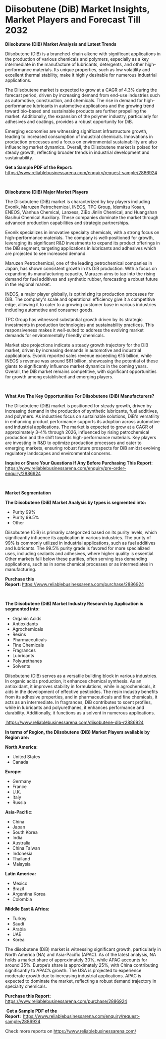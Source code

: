 <p><h1>Diisobutene (DiB) Market Insights, Market Players and Forecast Till 2032</h1></p><p><strong>Diisobutene (DiB) Market Analysis and Latest Trends</strong></p>
<p><p>Diisobutene (DiB) is a branched-chain alkene with significant applications in the production of various chemicals and polymers, especially as a key intermediate in the manufacture of lubricants, detergents, and other high-performance materials. Its unique properties, such as low volatility and excellent thermal stability, make it highly desirable for numerous industrial applications.</p><p>The Diisobutene market is expected to grow at a CAGR of 4.3% during the forecast period, driven by increasing demand from end-use industries such as automotive, construction, and chemicals. The rise in demand for high-performance lubricants in automotive applications and the growing trend toward bio-based and sustainable products are further propelling the market. Additionally, the expansion of the polymer industry, particularly for adhesives and coatings, provides a robust opportunity for DiB.</p><p>Emerging economies are witnessing significant infrastructure growth, leading to increased consumption of industrial chemicals. Innovations in production processes and a focus on environmental sustainability are also influencing market dynamics. Overall, the Diisobutene market is poised for steady growth, reflecting broader trends in industrial development and sustainability.</p></p>
<p><strong>Get a Sample PDF of the Report:&nbsp;</strong> <a href="https://www.reliablebusinessarena.com/enquiry/request-sample/2886924?utm_campaign=2527&utm_medium=2&utm_source=Github&utm_content=ia&utm_term=13032025&utm_id=diisobutene-dib">https://www.reliablebusinessarena.com/enquiry/request-sample/2886924</a></p>
<p>&nbsp;</p>
<p><strong>Diisobutene (DiB) Major Market Players</strong></p>
<p><p>The Diisobutene (DiB) market is characterized by key players including Evonik, Maruzen Petrochemical, INEOS, TPC Group, Idemitsu Kosan, ENEOS, Wanhua Chemical, Lanxess, ZiBo Jinlin Chemical, and Huangshan Basihui Chemical Auxiliary. These companies dominate the market through advanced production capabilities and strategic partnerships.</p><p>Evonik specializes in innovative specialty chemicals, with a strong focus on high-performance materials. The company is well-positioned for growth, leveraging its significant R&D investments to expand its product offerings in the DiB segment, targeting applications in lubricants and adhesives which are projected to see increased demand.</p><p>Maruzen Petrochemical, one of the leading petrochemical companies in Japan, has shown consistent growth in its DiB production. With a focus on expanding its manufacturing capacity, Maruzen aims to tap into the rising demand for fuel additives and synthetic rubber, forecasting a robust future in the regional market.</p><p>INEOS, a major player globally, is optimizing its production processes for DiB. The company's scale and operational efficiency give it a competitive edge, allowing it to cater to a growing customer base in various industries including automotive and consumer goods.</p><p>TPC Group has witnessed substantial growth driven by its strategic investments in production technologies and sustainability practices. This responsiveness makes it well-suited to address the evolving market demands for environmentally friendly chemicals.</p><p>Market size projections indicate a steady growth trajectory for the DiB market, driven by increasing demands in automotive and industrial applications. Evonik reported sales revenue exceeding €15 billion, while INEOS's revenue was around $61 billion, showcasing the potential of these giants to significantly influence market dynamics in the coming years. Overall, the DiB market remains competitive, with significant opportunities for growth among established and emerging players.</p></p>
<p>&nbsp;</p>
<p><strong>What Are The Key Opportunities For Diisobutene (DiB) Manufacturers?</strong></p>
<p><p>The Diisobutene (DiB) market is positioned for steady growth, driven by increasing demand in the production of synthetic lubricants, fuel additives, and polymers. As industries focus on sustainable solutions, DiB's versatility in enhancing product performance supports its adoption across automotive and industrial applications. The market is expected to grow at a CAGR of approximately 3-4% through 2026, influenced by rising petrochemical production and the shift towards high-performance materials. Key players are investing in R&D to optimize production processes and cater to emerging markets, ensuring robust future prospects for DiB amidst evolving regulatory landscapes and environmental concerns.</p></p>
<p><strong>Inquire or Share Your Questions If Any Before Purchasing This Report:</strong> <a href="https://www.reliablebusinessarena.com/enquiry/pre-order-enquiry/2886924?utm_campaign=2527&utm_medium=2&utm_source=Github&utm_content=ia&utm_term=13032025&utm_id=diisobutene-dib">https://www.reliablebusinessarena.com/enquiry/pre-order-enquiry/2886924</a></p>
<p>&nbsp;</p>
<p><strong>Market Segmentation</strong></p>
<p><strong>The Diisobutene (DiB) Market Analysis by types is segmented into:</strong></p>
<p><ul><li>Purity 99%</li><li>Purity 99.5%</li><li>Other</li></ul></p>
<p><p>Diisobutene (DiB) is primarily categorized based on its purity levels, which significantly influence its application in various industries. The purity of 99% is commonly utilized in industrial applications, such as fuel additives and lubricants. The 99.5% purity grade is favored for more specialized uses, including sealants and adhesives, where higher quality is essential. Other markets fall below these purities, often serving less demanding applications, such as in some chemical processes or as intermediates in manufacturing.</p></p>
<p><strong>Purchase this Report:&nbsp;</strong><a href="https://www.reliablebusinessarena.com/purchase/2886924?utm_campaign=2527&utm_medium=2&utm_source=Github&utm_content=ia&utm_term=13032025&utm_id=diisobutene-dib">https://www.reliablebusinessarena.com/purchase/2886924</a></p>
<p>&nbsp;</p>
<p><strong>The Diisobutene (DiB) Market Industry Research by Application is segmented into:</strong></p>
<p><ul><li>Organic Acids</li><li>Antioxidants</li><li>Agrochemicals</li><li>Resins</li><li>Pharmaceuticals</li><li>Fine Chemicals</li><li>Fragrances</li><li>Lubricants</li><li>Polyurethanes</li><li>Solvents</li></ul></p>
<p><p>Diisobutene (DiB) serves as a versatile building block in various industries. In organic acids production, it enhances chemical synthesis. As an antioxidant, it improves stability in formulations, while in agrochemicals, it aids in the development of effective pesticides. The resin industry benefits from its adhesive properties, and in pharmaceuticals and fine chemicals, it acts as an intermediate. In fragrances, DiB contributes to scent profiles, while in lubricants and polyurethanes, it enhances performance and durability. Additionally, it functions as a solvent in numerous applications.</p></p>
<p><a href="https://www.reliablebusinessarena.com/diisobutene-dib-r2886924?utm_campaign=2527&utm_medium=2&utm_source=Github&utm_content=ia&utm_term=13032025&utm_id=diisobutene-dib">&nbsp;https://www.reliablebusinessarena.com/diisobutene-dib-r2886924</a></p>
<p><strong>In terms of Region, the Diisobutene (DiB) Market Players available by Region are:</strong></p>
<p>
    <p> <strong> North America: </strong>
        <ul>
            <li>United States</li>
            <li>Canada</li>
        </ul>
        </p> 
    <p> <strong> Europe: </strong>
        <ul>
            <li>Germany</li>
            <li>France</li>
            <li>U.K.</li>
            <li>Italy</li>
            <li>Russia</li>
        </ul>
        </p> 
    <p> <strong> Asia-Pacific: </strong>
        <ul>
            <li>China</li>
            <li>Japan</li>
            <li>South Korea</li>
            <li>India</li>
            <li>Australia</li>
            <li>China Taiwan</li>
            <li>Indonesia</li>
            <li>Thailand</li>
            <li>Malaysia</li>
        </ul>
        </p> 
    <p> <strong> Latin America: </strong>
        <ul>
            <li>Mexico</li>
            <li>Brazil</li>
            <li>Argentina Korea</li>
            <li>Colombia</li>
        </ul>
        </p> 
    <p> <strong> Middle East & Africa: </strong>
        <ul>
            <li>Turkey</li>
            <li>Saudi</li>
            <li>Arabia</li>
            <li>UAE</li>
            <li>Korea</li>
        </ul>
    </p>
    </p>
<p><p>The diisobutene (DiB) market is witnessing significant growth, particularly in North America (NA) and Asia-Pacific (APAC). As of the latest analysis, NA holds a market share of approximately 30%, while APAC accounts for around 35%. Europe’s share is approximately 25%, with China contributing significantly to APAC’s growth. The USA is projected to experience moderate growth due to increasing industrial applications. APAC is expected to dominate the market, reflecting a robust demand trajectory in specialty chemicals.</p></p>
<p><strong>Purchase this Report: </strong><a href="https://www.reliablebusinessarena.com/purchase/2886924?utm_campaign=2527&utm_medium=2&utm_source=Github&utm_content=ia&utm_term=13032025&utm_id=diisobutene-dib">https://www.reliablebusinessarena.com/purchase/2886924</a></p>
<p>&nbsp;<strong>Get a Sample PDF of the Report:&nbsp;&nbsp;</strong><a href="https://www.reliablebusinessarena.com/enquiry/request-sample/2886924?utm_campaign=2527&utm_medium=2&utm_source=Github&utm_content=ia&utm_term=13032025&utm_id=diisobutene-dib">https://www.reliablebusinessarena.com/enquiry/request-sample/2886924</a></p>
<p><strong></strong></p>
<p>Check more reports on <a href="https://www.reliablebusinessarena.com/?utm_campaign=2527&utm_medium=2&utm_source=Github&utm_content=ia&utm_term=13032025&utm_id=diisobutene-dib">https://www.reliablebusinessarena.com/</a></p>